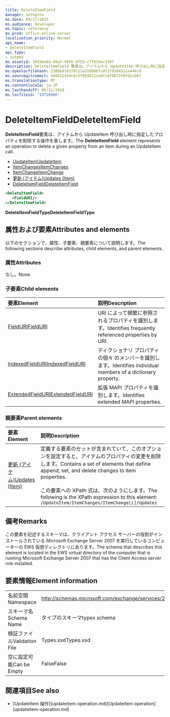 ```yaml
---
title: DeleteItemField
manager: sethgros
ms.date: 09/17/2015
ms.audience: Developer
ms.topic: reference
ms.prod: office-online-server
localization_priority: Normal
api_name:
- DeleteItemField
api_type:
- schema
ms.assetid: 3893be6a-49a7-49f6-bf53-c7f819ec3f87
description: DeleteItemField 要素は、アイテムから UpdateItem 呼び出し時に指定したプロパティを削除する操作を表します。
ms.openlocfilehash: 2388bd10379211a31890b7c4f27920431ce444c8
ms.sourcegitcommit: 34041125dc8c5f993b21cebfc4f8b72f0fd2cb6f
ms.translationtype: MT
ms.contentlocale: ja-JP
ms.lasthandoff: 06/11/2018
ms.locfileid: "19759986"
---
```

# <a name="deleteitemfield"></a><span data-ttu-id="b1aa6-103">DeleteItemField</span><span class="sxs-lookup"><span data-stu-id="b1aa6-103">DeleteItemField</span></span>

<span data-ttu-id="b1aa6-104">**DeleteItemField**要素は、アイテムから UpdateItem 呼び出し時に指定したプロパティを削除する操作を表します。</span><span class="sxs-lookup"><span data-stu-id="b1aa6-104">The **DeleteItemField** element represents an operation to delete a given property from an item during an UpdateItem call.</span></span> 
 
- [<span data-ttu-id="b1aa6-105">UpdateItem</span><span class="sxs-lookup"><span data-stu-id="b1aa6-105">UpdateItem</span></span>](updateitem.md)  
- [<span data-ttu-id="b1aa6-106">ItemChanges</span><span class="sxs-lookup"><span data-stu-id="b1aa6-106">ItemChanges</span></span>](itemchanges.md) 
- [<span data-ttu-id="b1aa6-107">ItemChange</span><span class="sxs-lookup"><span data-stu-id="b1aa6-107">ItemChange</span></span>](itemchange.md) 
- [<span data-ttu-id="b1aa6-108">更新 (アイテム)</span><span class="sxs-lookup"><span data-stu-id="b1aa6-108">Updates (Item)</span></span>](updates-item.md) 
- [<span data-ttu-id="b1aa6-109">DeleteItemField</span><span class="sxs-lookup"><span data-stu-id="b1aa6-109">DeleteItemField</span></span>](deleteitemfield.md)
  
```xml
<DeleteItemField>
   <FieldURI/>
</DeleteItemField>
```

 <span data-ttu-id="b1aa6-110">**DeleteItemFieldType**</span><span class="sxs-lookup"><span data-stu-id="b1aa6-110">**DeleteItemFieldType**</span></span>
## <a name="attributes-and-elements"></a><span data-ttu-id="b1aa6-111">属性および要素</span><span class="sxs-lookup"><span data-stu-id="b1aa6-111">Attributes and elements</span></span>

<span data-ttu-id="b1aa6-112">以下のセクションで、属性、子要素、親要素について説明します。</span><span class="sxs-lookup"><span data-stu-id="b1aa6-112">The following sections describe attributes, child elements, and parent elements.</span></span>
  
### <a name="attributes"></a><span data-ttu-id="b1aa6-113">属性</span><span class="sxs-lookup"><span data-stu-id="b1aa6-113">Attributes</span></span>

<span data-ttu-id="b1aa6-114">なし。</span><span class="sxs-lookup"><span data-stu-id="b1aa6-114">None.</span></span>
  
### <a name="child-elements"></a><span data-ttu-id="b1aa6-115">子要素</span><span class="sxs-lookup"><span data-stu-id="b1aa6-115">Child elements</span></span>

|<span data-ttu-id="b1aa6-116">**要素**</span><span class="sxs-lookup"><span data-stu-id="b1aa6-116">**Element**</span></span>|<span data-ttu-id="b1aa6-117">**説明**</span><span class="sxs-lookup"><span data-stu-id="b1aa6-117">**Description**</span></span>|
|:-----|:-----|
|[<span data-ttu-id="b1aa6-118">FieldURI</span><span class="sxs-lookup"><span data-stu-id="b1aa6-118">FieldURI</span></span>](fielduri.md) <br/> |<span data-ttu-id="b1aa6-119">URI によって頻繁に参照されるプロパティを識別します。</span><span class="sxs-lookup"><span data-stu-id="b1aa6-119">Identifies frequently referenced properties by URI.</span></span>  <br/> |
|[<span data-ttu-id="b1aa6-120">IndexedFieldURI</span><span class="sxs-lookup"><span data-stu-id="b1aa6-120">IndexedFieldURI</span></span>](indexedfielduri.md) <br/> |<span data-ttu-id="b1aa6-121">ディクショナリ プロパティの個々 のメンバーを識別します。</span><span class="sxs-lookup"><span data-stu-id="b1aa6-121">Identifies individual members of a dictionary property.</span></span>  <br/> |
|[<span data-ttu-id="b1aa6-122">ExtendedFieldURI</span><span class="sxs-lookup"><span data-stu-id="b1aa6-122">ExtendedFieldURI</span></span>](extendedfielduri.md) <br/> |<span data-ttu-id="b1aa6-123">拡張 MAPI プロパティを識別します。</span><span class="sxs-lookup"><span data-stu-id="b1aa6-123">Identifies extended MAPI properties.</span></span>  <br/> |
   
### <a name="parent-elements"></a><span data-ttu-id="b1aa6-124">親要素</span><span class="sxs-lookup"><span data-stu-id="b1aa6-124">Parent elements</span></span>

|<span data-ttu-id="b1aa6-125">**要素**</span><span class="sxs-lookup"><span data-stu-id="b1aa6-125">**Element**</span></span>|<span data-ttu-id="b1aa6-126">**説明**</span><span class="sxs-lookup"><span data-stu-id="b1aa6-126">**Description**</span></span>|
|:-----|:-----|
|[<span data-ttu-id="b1aa6-127">更新 (アイテム)</span><span class="sxs-lookup"><span data-stu-id="b1aa6-127">Updates (Item)</span></span>](updates-item.md) <br/> |<span data-ttu-id="b1aa6-128">定義する要素のセットが含まれていて、このオプションを設定すると、アイテムのプロパティの変更を削除します。</span><span class="sxs-lookup"><span data-stu-id="b1aa6-128">Contains a set of elements that define append, set, and delete changes to item properties.</span></span>  <br/><br/><span data-ttu-id="b1aa6-129">この要素への XPath 式は、次のようにします。</span><span class="sxs-lookup"><span data-stu-id="b1aa6-129">The following is the XPath expression to this element:</span></span><br/>`/UpdateItem/ItemChanges/ItemChange[i]/Updates` <br/> |
   
## <a name="remarks"></a><span data-ttu-id="b1aa6-130">備考</span><span class="sxs-lookup"><span data-stu-id="b1aa6-130">Remarks</span></span>

<span data-ttu-id="b1aa6-131">この要素を記述するスキーマは、クライアント アクセス サーバーの役割がインストールされている Microsoft Exchange Server 2007 を実行しているコンピューターの EWS 仮想ディレクトリにあります。</span><span class="sxs-lookup"><span data-stu-id="b1aa6-131">The schema that describes this element is located in the EWS virtual directory of the computer that is running Microsoft Exchange Server 2007 that has the Client Access server role installed.</span></span>
  
## <a name="element-information"></a><span data-ttu-id="b1aa6-132">要素情報</span><span class="sxs-lookup"><span data-stu-id="b1aa6-132">Element information</span></span>

|||
|:-----|:-----|
|<span data-ttu-id="b1aa6-133">名前空間</span><span class="sxs-lookup"><span data-stu-id="b1aa6-133">Namespace</span></span>  <br/> |http://schemas.microsoft.com/exchange/services/2006/types  <br/> |
|<span data-ttu-id="b1aa6-134">スキーマ名</span><span class="sxs-lookup"><span data-stu-id="b1aa6-134">Schema Name</span></span>  <br/> |<span data-ttu-id="b1aa6-135">タイプのスキーマ</span><span class="sxs-lookup"><span data-stu-id="b1aa6-135">types schema</span></span>  <br/> |
|<span data-ttu-id="b1aa6-136">検証ファイル</span><span class="sxs-lookup"><span data-stu-id="b1aa6-136">Validation File</span></span>  <br/> |<span data-ttu-id="b1aa6-137">Types.xsd</span><span class="sxs-lookup"><span data-stu-id="b1aa6-137">Types.xsd</span></span>  <br/> |
|<span data-ttu-id="b1aa6-138">空に設定可能</span><span class="sxs-lookup"><span data-stu-id="b1aa6-138">Can be Empty</span></span>  <br/> |<span data-ttu-id="b1aa6-139">False</span><span class="sxs-lookup"><span data-stu-id="b1aa6-139">False</span></span>  <br/> |
   
## <a name="see-also"></a><span data-ttu-id="b1aa6-140">関連項目</span><span class="sxs-lookup"><span data-stu-id="b1aa6-140">See also</span></span>

- <span data-ttu-id="b1aa6-141">
  [UpdateItem 操作](updateitem-operation.md)</span><span class="sxs-lookup"><span data-stu-id="b1aa6-141">[UpdateItem operation](updateitem-operation.md)</span></span>

